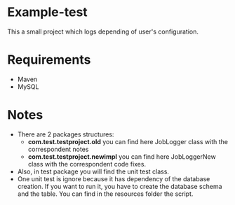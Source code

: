 # Example-test
This a small project which logs depending of user's configuration.

# Requirements
- Maven
- MySQL

# Notes
- There are 2 packages structures:
  - <strong>com.test.testproject.old</strong> you can find here JobLogger class with the correspondent notes
  - <strong>com.test.testproject.newimpl</strong> you can find here JobLoggerNew class with the correspondent code fixes.
- Also, in test package you will find the unit test class.
- One unit test is ignore because it has dependency of the database creation. 
  If you want to run it, you have to create the database schema and the table.
  You can find in the resources folder the script.
